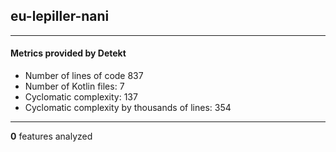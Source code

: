 ## eu-lepiller-nani
----
#### Metrics provided by Detekt
* Number of lines of code 837
* Number of Kotlin files: 7
* Cyclomatic complexity: 137
* Cyclomatic complexity by thousands of lines: 354 

----
**0** features analyzed



